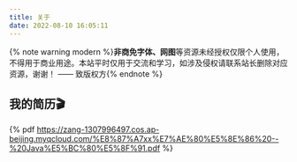 ```yaml
---
title: 关于
date: 2022-08-10 16:05:11
---
```


{% note warning modern %}<b>非商免字体、网图</b>等资源未经授权仅限个人使用，不得用于商业用途。本站平时仅用于交流和学习，如涉及侵权请联系站长删除对应资源，谢谢！ —— 致版权方{% endnote %}


## 我的简历🎬

{% pdf https://zang-1307996497.cos.ap-beijing.myqcloud.com/%E8%87%A7xx%E7%AE%80%E5%8E%86%20--%20Java%E5%BC%80%E5%8F%91.pdf %}



